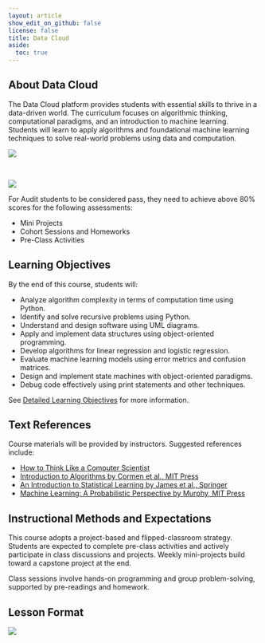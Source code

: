 ```yaml
---
layout: article
show_edit_on_github: false
license: false
title: Data Cloud
aside:
  toc: true
---
```


## About Data Cloud

The Data Cloud platform provides students with essential skills to thrive in a data-driven world. The curriculum focuses on algorithmic thinking, computational paradigms, and an introduction to machine learning. Students will learn to apply algorithms and foundational machine learning techniques to solve real-world problems using data and computation.

![](/assets/images/home/course_overview.png)

<br>

![](/assets/images/home/data_cloud_concept_map.png)



For Audit students to be considered pass, they need to achieve above 80% scores for the following assessments:

- Mini Projects
- Cohort Sessions and Homeworks
- Pre-Class Activities

## Learning Objectives

By the end of this course, students will:

- Analyze algorithm complexity in terms of computation time using Python.
- Identify and solve recursive problems using Python.
- Understand and design software using UML diagrams.
- Apply and implement data structures using object-oriented programming.
- Develop algorithms for linear regression and logistic regression.
- Evaluate machine learning models using error metrics and confusion matrices.
- Design and implement state machines with object-oriented paradigms.
- Debug code effectively using print statements and other techniques.

See <a href='/lo/weekly'>Detailed Learning Objectives</a> for more information.

## Text References

Course materials will be provided by instructors. Suggested references include:

- [How to Think Like a Computer Scientist](https://runestone.academy/runestone/books/published/thinkcspy/index.html)
- [Introduction to Algorithms by Cormen et al., MIT Press](https://ebookcentral.proquest.com/lib/sutd/detail.action?docID=3339142)
- [An Introduction to Statistical Learning by James et al., Springer](https://sutd.primo.exlibrisgroup.com/permalink/65SUTD_INST/1gbmki4/cdi_askewsholts_vlebooks_9781461471387)
- [Machine Learning: A Probabilistic Perspective by Murphy, MIT Press](https://ebookcentral.proquest.com/lib/sutd/detail.action?docID=3339490)

## Instructional Methods and Expectations

This course adopts a project-based and flipped-classroom strategy. Students are expected to complete pre-class activities and actively participate in class discussions and projects. Weekly mini-projects build toward a capstone project at the end.

Class sessions involve hands-on programming and group problem-solving, supported by pre-readings and homework.

## Lesson Format

![](/assets/images/home/lesson_format.png)
